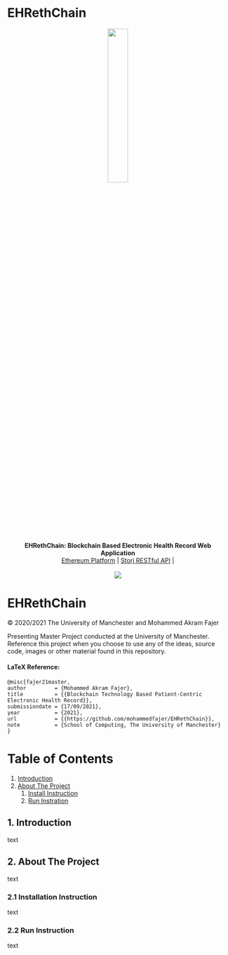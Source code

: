 # EHRethChain

<p align="center">
  <img src="https://github.com/mohammedfajer/EHRethChain/blob/main/ethereum.png" width="30%"/><br>
  <b>EHRethChain: Blockchain Based Electronic Health Record Web Application</b><br>
  <a href="https://ethereum.org/en/">Ethereum Platform</a> |
  <a href="https://github.com/mohammedfajer/Storj-REST-API">Storj RESTful API</a> |
  <br><br>
  <img src="https://github.com/mohammedfajer/EHRethChain/blob/main/EHRethChain.gif" />
</p>

# EHRethChain

© 2020/2021 The University of Manchester and Mohammed Akram Fajer



Presenting Master Project conducted at the University of Manchester. Reference this project when you choose to use any of the ideas, source code, images or other material found in this repository.

#### LaTeX Reference:

```
@misc{fajer21master,
author         = {Mohammed Akram Fajer},
title          = {{Blockchain Technology Based Patient-Centric Electronic Health Record}},
submissiondate = {17/09/2021},
year           = {2021},
url            = {{https://github.com/mohammedfajer/EHRethChain}},
note           = {School of Computing, The University of Manchester}
}
```

# Table of Contents

1. [Introduction](#introduction)
2. [About The Project](#paragraph1)
   1. [Install Instruction](#subparagraph1)
   2. [Run Instration](#subparagraph2)

## 1. Introduction <a name="introduction"></a>

text

## 2. About The Project <a name="paragraph1"></a>

text

### 2.1 Installation Instruction <a name="subparagraph1"></a>

text

### 2.2 Run Instruction <a name="subparagraph2"></a>

text
